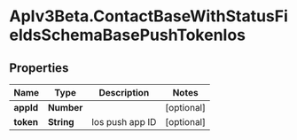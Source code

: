 # ApIv3Beta.ContactBaseWithStatusFieldsSchemaBasePushTokenIos

## Properties

Name | Type | Description | Notes
------------ | ------------- | ------------- | -------------
**appId** | **Number** |  | [optional] 
**token** | **String** | Ios push app ID | [optional] 


